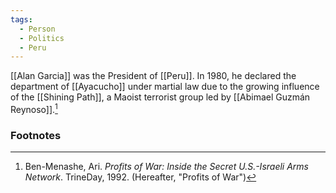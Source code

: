 ```yaml
---
tags:
  - Person
  - Politics
  - Peru
---
```

[[Alan Garcia]] was the President of [[Peru]]. In 1980, he declared the department of [[Ayacucho]] under martial law due to the growing influence of the [[Shining Path]], a Maoist terrorist group led by [[Abimael Guzmán Reynoso]].[^1]

### Footnotes
[^1]: Ben-Menashe, Ari. *Profits of War: Inside the Secret U.S.-Israeli Arms Network*. TrineDay, 1992. (Hereafter, "Profits of War")

